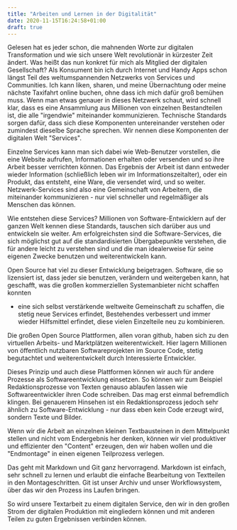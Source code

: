 ```yaml
---
title: "Arbeiten und Lernen in der Digitalität"
date: 2020-11-15T16:24:58+01:00
draft: true
---
```



Gelesen hat es jeder schon, die mahnenden Worte zur digitalen Transformation und wie sich unsere Welt revolutionär in kürzester Zeit ändert. 
Was heißt das nun konkret für mich als Mitglied der digitalen Gesellschaft? 
Als Konsument bin ich durch Internet und Handy Apps schon längst Teil des weltumspannenden Netzwerks von Services und Communities. 
Ich kann liken, sharen, und meine Übernachtung oder meine nächste Taxifahrt online buchen, ohne dass ich mich dafür groß bemühen muss.
Wenn man etwas genauer in dieses Netzwerk schaut, wird schnell klar, dass es eine Ansammlung aus Millionen von einzelnen Bestandteilen ist, 
die alle "irgendwie" miteinander kommunizieren. Technische Standards sorgen dafür, dass sich diese Komponenten untereinander verstehen 
oder zumindest dieselbe Sprache sprechen. Wir nennen diese Komponenten der digitalen Welt "Services".

Einzelne Services kann man sich dabei wie Web-Benutzer vorstellen, die eine Website aufrufen, Informationen erhalten oder versenden und so ihre Arbeit besser verrichten können. 
Das Ergebnis der Arbeit ist dann entweder wieder Information (schließlich leben wir im Informationszeitalter), 
oder ein Produkt, das entsteht, eine Ware, die versendet wird, und so weiter.  
Netzwerk-Services sind also eine Gemeinschaft von Arbeitern, die miteinander kommunizieren - nur viel schneller und regelmäßiger als Menschen das können.

Wie entstehen diese Services? Millionen von  Software-Entwicklern auf der ganzen Welt kennen diese Standards, 
tauschen sich darüber aus und entwickeln sie weiter. Am erfolgreichsten sind die Software-Services, 
die sich möglichst gut auf die standardisierten Übergabepunkte verstehen, die für andere leicht zu verstehen sind 
und die man idealerweise für seine eigenen Zwecke benutzen und weiterentwickeln kann.

Open Source hat viel zu dieser Entwicklung beigetragen. Software, die so lizensiert ist, dass jeder sie benutzen, 
verändern und weitergeben kann, hat geschafft, was die großen kommerziellen Systemanbieter nicht schaffen konnten 
- eine sich selbst verstärkende weltweite Gemeinschaft zu schaffen, die stetig neue Services erfindet, 
Bestehendes verbessert und immer wieder Hilfsmittel erfindet, diese vielen Einzelteile neu zu kombinieren.

Die großen Open Source Plattformen, allen voran github, haben sich zu den virtuellen Arbeits- und Marktplätzen weiterentwickelt. 
Hier lagern Millionen von öffentlich nutzbaren Softwareprojekten im Source Code, stetig begutachtet und weiterentwickelt durch Interessierte Entwickler.

Dieses Prinzip und auch diese Plattformen können wir auch für andere Prozesse als Softwareentwicklung einsetzen. 
So können wir zum Beispiel Redaktionsprozesse von Texten genauso ablaufen lassen wie Softwareentwickler ihren Code schreiben. 
Das mag erst einmal befremdlich klingen. Bei genauerem Hinsehen ist ein Redaktionsprozess jedoch sehr ähnlich zu Software-Entwicklung -
nur dass eben kein Code erzeugt wird, sondern Texte und Bilder. 

Wenn wir die Arbeit an einzelnen kleinen Textbausteinen in dem Mittelpunkt stellen und nicht vom Endergebnis her denken, 
können wir viel produktiver und effizienter den "Content" erzeugen, den wir haben wollen und die "Endmontage" in einen eigenen Teilprozess verlegen.

Das geht mit Markdown und Git ganz hervorragend.  Markdown ist einfach, sehr schnell zu lernen und erlaubt die einfache Bearbeitung 
von Textteilen in den Montageschritten. Git ist unser Archiv und unser Workflowsystem, über das wir den Prozess ins Laufen bringen.

So wird unsere Textarbeit zu einem digitalen Service, den wir in den großen Strom der digitalen Produktion mit eingliedern können 
und mit anderen Teilen zu guten Ergebnissen verbinden können.
